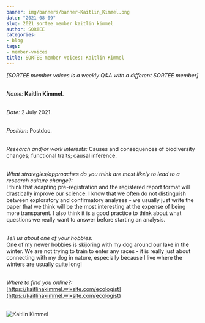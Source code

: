 ```yaml
---
banner: img/banners/banner-Kaitlin_Kimmel.png
date: "2021-08-09"
slug: 2021_sortee_member_kaitlin_kimmel
author: SORTEE
categories:
- blog
tags:
- member-voices
title: SORTEE member voices: Kaitlin Kimmel
---
```



*[SORTEE member voices is a weekly Q&A with a different SORTEE member]*      
&nbsp;
&nbsp;

   _Name:_ **Kaitlin Kimmel**.   
&nbsp;

   _Date:_ 2 July 2021.   
&nbsp;

   _Position:_ Postdoc.   
&nbsp;

   _Research and/or work interests:_ Causes and consequences of biodiversity changes; functional traits; causal inference.   
&nbsp;

_What strategies/approaches do you think are most likely to lead to a research culture change?:_   
I think that adapting pre-registration and the registered report format will drastically improve our science. I know that we often do not distinguish between exploratory and confirmatory analyses - we usually just write the paper that we think will be the most interesting at the expense of being more transparent. I also think it is a good practice to think about what questions we really want to answer before starting an analysis.  
&nbsp;

_Tell us about one of your hobbies:_   
One of my newer hobbies is skijoring with my dog around our lake in the winter. We are not trying to train to enter any races - it is really just about connecting with my dog in nature, especially because I live where the winters are usually quite long!   
&nbsp;

_Where to find you online?:_   
[https://kaitlinakimmel.wixsite.com/ecologist](https://kaitlinakimmel.wixsite.com/ecologist)   
&nbsp;
&nbsp;


![Kaitlin Kimmel](/blog/images/kaitlin_kimmel.png)    
&nbsp;